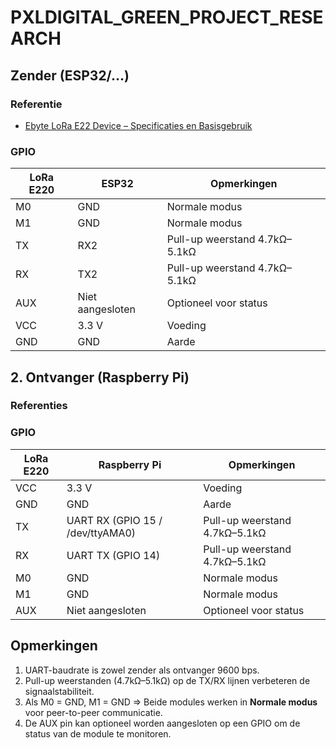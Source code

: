 # PXLDIGITAL_GREEN_PROJECT_RESEARCH

## Zender (ESP32/...)

### Referentie
- [Ebyte LoRa E22 Device – Specificaties en Basisgebruik](https://mischianti.org/ebyte-lora-e22-device-for-arduino-esp32-or-esp8266-specs-and-basic-usage-1/)

### GPIO

| LoRa E220 | ESP32           | Opmerkingen                         |
|-----------|----------------|-------------------------------------|
| M0        | GND            | Normale modus                        |
| M1        | GND            | Normale modus                        |
| TX        | RX2             | Pull-up weerstand 4.7kΩ–5.1kΩ        |
| RX        | TX2             | Pull-up weerstand 4.7kΩ–5.1kΩ        |
| AUX       | Niet aangesloten| Optioneel voor status         |
| VCC       | 3.3 V           | Voeding                              |
| GND       | GND             | Aarde                                |

## 2. Ontvanger (Raspberry Pi)

### Referenties

### GPIO

| LoRa E220 | Raspberry Pi                 | Opmerkingen                             |
|-----------|-----------------------------|-----------------------------------------|
| VCC       | 3.3 V                        | Voeding                                 |
| GND       | GND                          | Aarde                                   |
| TX        | UART RX (GPIO 15 / /dev/ttyAMA0) | Pull-up weerstand 4.7kΩ–5.1kΩ            |
| RX        | UART TX (GPIO 14)            | Pull-up weerstand 4.7kΩ–5.1kΩ            |
| M0        | GND                          | Normale modus                            |
| M1        | GND                          | Normale modus                            |
| AUX       | Niet aangesloten             | Optioneel voor status             |

## Opmerkingen

1. UART-baudrate is zowel zender als ontvanger 9600 bps.  
2. Pull-up weerstanden (4.7kΩ–5.1kΩ) op de TX/RX lijnen verbeteren de signaalstabiliteit.  
3. Als M0 = GND, M1 = GND => Beide modules werken in **Normale modus** voor peer-to-peer communicatie.  
4. De AUX pin kan optioneel worden aangesloten op een GPIO om de status van de module te monitoren.
